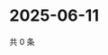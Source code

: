 # 2025-06-11

共 0 条

<!-- BEGIN ZHIHUQUESTIONS -->
<!-- 最后更新时间 Wed Jun 11 2025 08:56:40 GMT+0800 (China Standard Time) -->

<!-- END ZHIHUQUESTIONS -->
